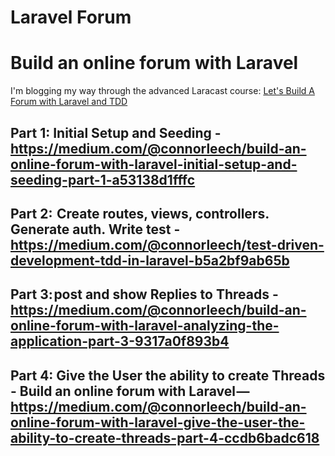 Laravel Forum
===

# Build an online forum with Laravel

I'm blogging my way through the advanced Laracast course: [Let's Build A Forum with Laravel and TDD](https://laracasts.com/series/lets-build-a-forum-with-laravel/)


## Part 1: Initial Setup and Seeding - https://medium.com/@connorleech/build-an-online-forum-with-laravel-initial-setup-and-seeding-part-1-a53138d1fffc

## Part 2:  Create routes, views, controllers. Generate auth. Write test - https://medium.com/@connorleech/test-driven-development-tdd-in-laravel-b5a2bf9ab65b

## Part 3: post and show Replies to Threads - https://medium.com/@connorleech/build-an-online-forum-with-laravel-analyzing-the-application-part-3-9317a0f893b4

## Part 4: Give the User the ability to create Threads - Build an online forum with Laravel — https://medium.com/@connorleech/build-an-online-forum-with-laravel-give-the-user-the-ability-to-create-threads-part-4-ccdb6badc618